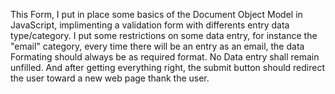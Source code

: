This Form, I put in place some basics of the Document Object Model in JavaScript, implimenting a validation form with differents entry data type/category.
I put some restrictions on some data entry, for instance the "email" category, every time there will be an entry as an email, the data Formating should always be 
as required format. No Data entry shall remain unfilled. And after getting everything right, the submit button should redirect the user toward a new web page  thank 
the user.
